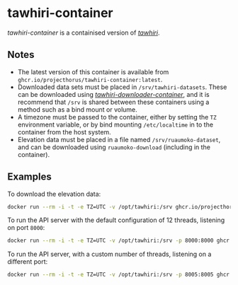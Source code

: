 # tawhiri-container

_tawhiri-container_ is a containised version of [_tawhiri_](https://github.com/cuspaceflight/tawhiri).

## Notes

- The latest version of this container is available from `ghcr.io/projecthorus/tawhiri-container:latest`.
- Downloaded data sets must be placed in `/srv/tawhiri-datasets`. These can be downloaded using [_tawhiri-downloader-container_](https://github.com/projecthorus/tawhiri-downloader-container), and it is recommend that `/srv` is shared between these containers using a method such as a bind mount or volume.
- A timezone must be passed to the container, either by setting the `TZ` environment variable, or by bind mounting `/etc/localtime` in to the container from the host system.
- Elevation data must be placed in a file named `/srv/ruaumoko-dataset`, and can be downloaded using `ruaumoko-download` (including in the container).

## Examples

To download the elevation data:

```sh
docker run --rm -i -t -e TZ=UTC -v /opt/tawhiri:/srv ghcr.io/projecthorus/tawhiri-container:latest ruaumoko-download -v
```

To run the API server with the default configuration of 12 threads, listening on port `8000`:

```sh
docker run --rm -i -t -e TZ=UTC -v /opt/tawhiri:/srv -p 8000:8000 ghcr.io/projecthorus/tawhiri-container:latest
```

To run the API server, with a custom number of threads, listening on a different port:

```sh
docker run --rm -i -t -e TZ=UTC -v /opt/tawhiri:/srv -p 8005:8005 ghcr.io/projecthorus/tawhiri-container:latest gunicorn -b 0.0.0.0:8005 -w 6 tawhiri.api:app
```
